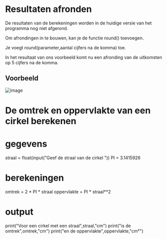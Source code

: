 # Resultaten afronden

De resultaten van de berekeningen worden in de huidige versie van het programma nog niet afgerond.

Om afrondingen in te bouwen, kan je de functie round() toevoegen.

Je voegt round(parameter,aantal cijfers na de komma) toe.


In het resultaat van ons voorbeeld komt nu een afronding van de uitkomsten op 5 cijfers na de komma.

## Voorbeeld

![image](image.png)

# De omtrek en oppervlakte van een cirkel berekenen

# gegevens
straal = float(input("Geef de straal van de cirkel "))
PI = 3.1415926

# berekeningen
omtrek = 2 * PI * straal
oppervlakte = PI * straal**2

# output
print("Voor een cirkel met een straal",straal,"cm")
print("is de omtrek",omtrek,"cm")
print("en de oppervlakte",oppervlakte,"cm²")